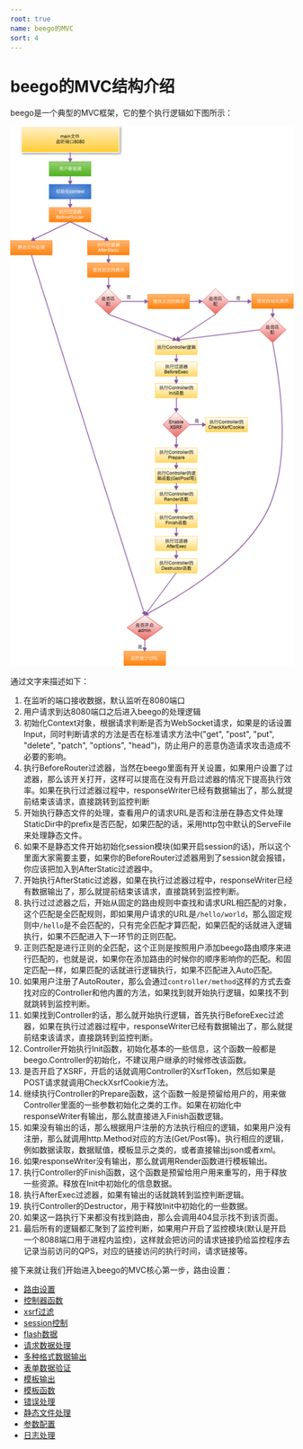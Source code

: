 ```yaml
---
root: true
name: beego的MVC
sort: 4
---
```


# beego的MVC结构介绍
beego是一个典型的MVC框架，它的整个执行逻辑如下图所示：

![](../images/detail.png)

通过文字来描述如下：

1. 在监听的端口接收数据，默认监听在8080端口
2. 用户请求到达8080端口之后进入beego的处理逻辑
3. 初始化Context对象，根据请求判断是否为WebSocket请求，如果是的话设置Input，同时判断请求的方法是否在标准请求方法中("get", "post", "put", "delete", "patch", "options", "head")，防止用户的恶意伪造请求攻击造成不必要的影响。
4. 执行BeforeRouter过滤器，当然在beego里面有开关设置，如果用户设置了过滤器，那么该开关打开，这样可以提高在没有开启过滤器的情况下提高执行效率。如果在执行过滤器过程中，responseWriter已经有数据输出了，那么就提前结束该请求，直接跳转到监控判断
5. 开始执行静态文件的处理，查看用户的请求URL是否和注册在静态文件处理StaticDir中的prefix是否匹配，如果匹配的话，采用http包中默认的ServeFile来处理静态文件。
6. 如果不是静态文件开始初始化session模块(如果开启session的话)，所以这个里面大家需要主要，如果你的BeforeRouter过滤器用到了session就会报错，你应该把加入到AfterStatic过滤器中。
7. 开始执行AfterStatic过滤器，如果在执行过滤器过程中，responseWriter已经有数据输出了，那么就提前结束该请求，直接跳转到监控判断。
8. 执行过过滤器之后，开始从固定的路由规则中查找和请求URL相匹配的对象，这个匹配是全匹配规则，即如果用户请求的URL是`/hello/world`，那么固定规则中`/hello`是不会匹配的，只有完全匹配才算匹配，如果匹配的话就进入逻辑执行，如果不匹配进入下一环节的正则匹配。
9. 正则匹配是进行正则的全匹配，这个正则是按照用户添加beego路由顺序来进行匹配的，也就是说，如果你在添加路由的时候你的顺序影响你的匹配。和固定匹配一样，如果匹配的话就进行逻辑执行，如果不匹配进入Auto匹配。
10. 如果用户注册了AutoRouter，那么会通过`controller/method`这样的方式去查找对应的Controller和他内置的方法，如果找到就开始执行逻辑，如果找不到就跳转到监控判断。
11. 如果找到Controller的话，那么就开始执行逻辑，首先执行BeforeExec过滤器，如果在执行过滤器过程中，responseWriter已经有数据输出了，那么就提前结束该请求，直接跳转到监控判断。
12. Controller开始执行Init函数，初始化基本的一些信息，这个函数一般都是beego.Controller的初始化，不建议用户继承的时候修改该函数。
13. 是否开启了XSRF，开启的话就调用Controller的XsrfToken，然后如果是POST请求就调用CheckXsrfCookie方法。
14. 继续执行Controller的Prepare函数，这个函数一般是预留给用户的，用来做Controller里面的一些参数初始化之类的工作。如果在初始化中responseWriter有输出，那么就直接进入Finish函数逻辑。
15. 如果没有输出的话，那么根据用户注册的方法执行相应的逻辑，如果用户没有注册，那么就调用http.Method对应的方法(Get/Post等)。执行相应的逻辑，例如数据读取，数据赋值，模板显示之类的，或者直接输出json或者xml。
16. 如果responseWriter没有输出，那么就调用Render函数进行模板输出。
17. 执行Controller的Finish函数，这个函数是预留给用户用来重写的，用于释放一些资源。释放在Init中初始化的信息数据。
18. 执行AfterExec过滤器，如果有输出的话就跳转到监控判断逻辑。
18. 执行Controller的Destructor，用于释放Init中初始化的一些数据。
19. 如果这一路执行下来都没有找到路由，那么会调用404显示找不到该页面。
20. 最后所有的逻辑都汇聚到了监控判断，如果用户开启了监控模块(默认是开启一个8088端口用于进程内监控)，这样就会把访问的请求链接扔给监控程序去记录当前访问的QPS，对应的链接访问的执行时间，请求链接等。

接下来就让我们开始进入beego的MVC核心第一步，路由设置：

- [路由设置](controller/router.md)
- [控制器函数](controller//controller.md)
- [xsrf过滤](controller//xsrf.md)
- [session控制](controller//session.md)
- [flash数据](controller//flash.md)
- [请求数据处理](controller//params.md)
- [多种格式数据输出](controller//jsonxml.md)
- [表单数据验证](controller//validation.md)
- [模板输出](view/view.md)
- [模板函数](view/template.md)
- [错误处理](controller/errors.md)
- [静态文件处理](view/static.md)
- [参数配置](controller/config.md)
- [日志处理](controller/logs.md)
